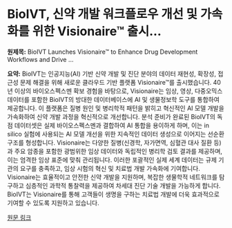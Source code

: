 # BioIVT, 신약 개발 워크플로우 개선 및 가속화를 위한 Visionaire™ 출시…

**원제목:** BioIVT Launches Visionaire™ to Enhance Drug Development Workflows and Drive ...

**요약:** BioIVT는 인공지능(AI) 기반 신약 개발 및 진단 분야의 데이터 재현성, 확장성, 접근성 문제 해결을 위해 새로운 클라우드 기반 플랫폼 Visionaire™를 출시했습니다.  40년 이상의 바이오스펙스멘 확보 경험을 바탕으로, Visionaire는 임상, 영상, 다중오믹스 데이터를 포함한 BioIVT의 방대한 데이터베이스에 AI 및 생물정보학 도구를 통합하여 제공합니다. 이 플랫폼은 질병 원인 및 병리학적 패턴을 밝히고 혁신적인 AI 모델 개발을 가속화하여 신약 개발 과정을 혁신적으로 개선합니다.  분석 준비가 완료된 BioIVT의 독점 데이터셋은 실제 바이오스펙스멘과 결합하여 AI 통합을 용이하게 하며,  이는  in silico 실험에 사용되는 AI 모델 개선을 위한 지속적인 데이터 생성으로 이어지는 선순환 구조를 형성합니다.  Visionaire는 다양한 질병(신경학, 자가면역, 심혈관 대사 질환 등)과 주요 암종을 포함한 광범위한 임상 데이터와 독립적인 병리학 검토 결과를 제공하며,  이는 엄격한 임상 표준에 맞춰 관리됩니다.  이러한 포괄적인 실제 세계 데이터는 규제 기관의 요구를 충족하고,  임상 시험의 혁신 및 치료법 개발 가속화에 기여합니다.  Visionaire는 효율적이고 안전한 신약 개발을 지원하며, 복잡한 생물학적 네트워크를 탐구하고 심층적인 과학적 통찰력을 제공하여 차세대 진단 기술 개발을 가능하게 합니다.  BioIVT는  Visionaire를 통해 고객들이 생명을 구하는 치료법 개발에 더욱 효과적으로 기여할 수 있도록 지원하고 있습니다.

[원문 링크](https://www.newswise.com/articles/bioivt-launches-visionaire-to-enhance-drug-development-workflows-and-drive-actionable-insights-for-precision-medicine)
